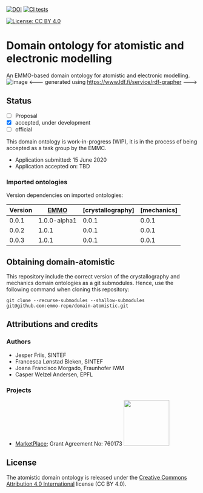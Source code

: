 [![DOI](https://zenodo.org/badge/DOI/10.5281/zenodo.15767861.svg)](https://doi.org/10.5281/zenodo.15767861)
[![CI tests](https://github.com/emmo-repo/domain-atomistic/workflows/CI%20tests/badge.svg)](https://github.com/emmo-repo/domain-atomistic/actions/)
<!--
[![FOOPS Score](https://img.shields.io/badge/FOOPS%20Score-79.0%25-yellow)](https://foops.linkeddata.es/FAIR_validator.html)
-->
[![License: CC BY 4.0](https://img.shields.io/badge/License-CC%20BY%204.0-lightgrey.svg)](https://creativecommons.org/licenses/by/4.0/)


Domain ontology for atomistic and electronic modelling
======================================================
An EMMO-based domain ontology for atomistic and electronic modelling.
![image](https://user-images.githubusercontent.com/45469701/145525645-4085c0de-efae-4975-811c-50730bde5ae2.png) <--- generated using https://www.ldf.fi/service/rdf-grapher --->

Status
------
- [ ] Proposal
- [X] accepted, under development
- [ ] official

This domain ontology is work-in-progress (WIP), it is in the process of being accepted as a task group by the EMMC.

* Application submitted: 15 June 2020
* Application accepted on: TBD


### Imported ontologies
Version dependencies on imported ontologies:

| Version | [EMMO]       | [crystallography] | [mechanics] |
|---------|--------------|-------------------|-------------|
| 0.0.1   | 1.0.0-alpha1 | 0.0.1             | 0.0.1       |
| 0.0.2   | 1.0.1        | 0.0.1             | 0.0.1       |
| 0.0.3   | 1.0.1        | 0.0.1             | 0.0.1       |



Obtaining domain-atomistic
--------------------------
This repository include the correct version of the crystallography and
mechanics domain ontologies as a git submodules.  Hence, use the
following command when cloning this repository:

    git clone --recurse-submodules --shallow-submodules git@github.com:emmo-repo/domain-atomistic.git


Attributions and credits
------------------------
### Authors
- Jesper Friis, SINTEF
- Francesca Lønstad Bleken, SINTEF
- Joana Francisco Morgado, Fraunhofer IWM
- Casper Welzel Andersen, EPFL

### Projects
- [MarketPlace](https://www.the-marketplace-project.eu/);
  Grant Agreement No: 760173
  <img src="https://www.the-marketplace-project.eu/content/dam/iwm/the-marketplace-project/images/MARKETPLACE_LOGO_300dpi.png" width="120">


License
-------
The atomistic domain ontology is released under the [Creative
Commons Attribution 4.0 International](https://creativecommons.org/licenses/by/4.0/legalcode) license (CC BY 4.0).


[EMMO]: https://github.com/emmo-repo/EMMO
[CRYST]: https://github.com/emmo-repo/domain-crystallography
[MECH]: https://github.com/emmo-repo/domain-atomistic/mechanics.owl
